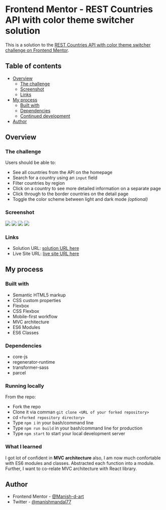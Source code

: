 # Frontend Mentor - REST Countries API with color theme switcher solution

This is a solution to the [REST Countries API with color theme switcher challenge on Frontend Mentor](https://www.frontendmentor.io/challenges/rest-countries-api-with-color-theme-switcher-5cacc469fec04111f7b848ca).

## Table of contents

- [Overview](#overview)
  - [The challenge](#the-challenge)
  - [Screenshot](#screenshot)
  - [Links](#links)
- [My process](#my-process)
  - [Built with](#built-with)
  - [Dependencies](#dependencies)
  - [Continued development](#continued-development)
- [Author](#author)

## Overview

### The challenge

Users should be able to:

- See all countries from the API on the homepage
- Search for a country using an `input` field
- Filter countries by region
- Click on a country to see more detailed information on a separate page
- Click through to the border countries on the detail page
- Toggle the color scheme between light and dark mode _(optional)_

### Screenshot

![](./src/assets/design/desktop-design-home-dark.jpg)
![](./src/assets/design/desktop-design-home-light.jpg)
![](./src/assets/design/mobile-design-detail-dark.jpg)
![](./src/assets/design/mobile-design-home-dark.jpg)

### Links

- Solution URL: [solution URL here](https://github.com/Manish-d-art/restCountries-api-with-theme-switcher)
- Live Site URL: [live site URL here](https://rest-countries-api-site.netlify.app)

## My process

### Built with

- Semantic HTML5 markup
- CSS custom properties
- Flexbox
- CSS Flexbox
- Mobile-first workflow
- MVC architecture
- ES6 Modules
- ES6 Classes

### Dependencies

- core-js
- regenerator-runtime
- transformer-sass
- parcel

### Running locally

From the repo:

- Fork the repo
- Clone it via comman `git clone <URL of your forked repository>`
- cd `<forked repository directory>`
- Type `npm i` in your bash/command line
- Type `npm run build` in your bash/command line for production
- Type `npm start` to start your local development server

### What I learned

I got lot of confident in **MVC architecture** also, I am now much confortable with ES6 modules and classes. Abstracted each function into a module. Further, I want to co-relate MVC architecture with React library.

## Author

- Frontend Mentor - [@Manish-d-art](https://www.frontendmentor.io/profile/Manish-d-art)
- Twitter - [@manishmandal77](https://twitter.com/manishmandal77)
